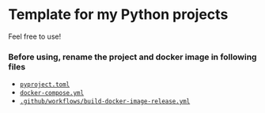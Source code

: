 # Template for my Python projects
Feel free to use!

### Before using, rename the project and docker image in following files
- [`pyproject.toml`](pyproject.toml)
- [`docker-compose.yml`](docker-compose.yml)
- [`.github/workflows/build-docker-image-release.yml`](.github/workflows/build-docker-image-release.yml)

